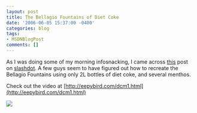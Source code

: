 ```yaml
---
layout: post
title: The Bellagio Fountains of Diet Coke
date: '2006-06-05 15:37:00 -0400'
categories: blog
tags:
- MSDNBlogPost
comments: []
---
```


As I was doing some of my morning infosnacking, I came across [this](http://science.slashdot.org/article.pl?sid=06/06/04/2157208) post on [slashdot](http://slashdot.org). A few guys seem to have figured out how to recreate the Bellagio Fountains using only 2L bottles of diet coke, and several menthos.

Check out the video at [http://eepybird.com/dcm1.html](http://eepybird.com/dcm1.html)

![](http://blogs.msdn.com/aggbug.aspx?PostID=618149)